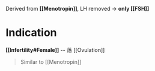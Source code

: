 Derived from **[[Menotropin]]**, LH removed → **only [[FSH]]**

# Indication
**[[Infertility#Female]]** -- 落 [[Ovulation]]
> Similar to [[Menotropin]]